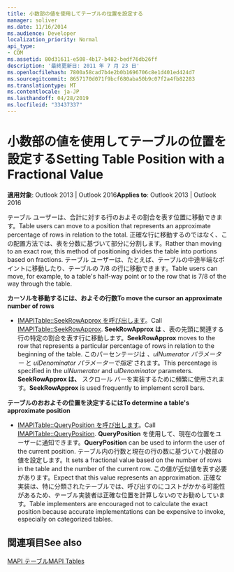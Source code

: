 ```yaml
---
title: 小数部の値を使用してテーブルの位置を設定する
manager: soliver
ms.date: 11/16/2014
ms.audience: Developer
localization_priority: Normal
api_type:
- COM
ms.assetid: 80d31611-e508-4b17-b482-bedf76db26ff
description: '最終更新日: 2011 年 7 月 23 日'
ms.openlocfilehash: 7800a58cad7b4e2b0b1696706c8e1d401ed424d7
ms.sourcegitcommit: 8657170d071f9bcf680aba50b9c07f2a4fb82283
ms.translationtype: MT
ms.contentlocale: ja-JP
ms.lasthandoff: 04/28/2019
ms.locfileid: "33437337"
---
```

# <a name="setting-table-position-with-a-fractional-value"></a><span data-ttu-id="a8535-103">小数部の値を使用してテーブルの位置を設定する</span><span class="sxs-lookup"><span data-stu-id="a8535-103">Setting Table Position with a Fractional Value</span></span>

  
  
<span data-ttu-id="a8535-104">**適用対象**: Outlook 2013 | Outlook 2016</span><span class="sxs-lookup"><span data-stu-id="a8535-104">**Applies to**: Outlook 2013 | Outlook 2016</span></span> 
  
<span data-ttu-id="a8535-105">テーブル ユーザーは、合計に対する行のおよその割合を表す位置に移動できます。</span><span class="sxs-lookup"><span data-stu-id="a8535-105">Table users can move to a position that represents an approximate percentage of rows in relation to the total.</span></span> <span data-ttu-id="a8535-106">正確な行に移動するのではなく、この配置方法では、表を分数に基づいて部分に分割します。</span><span class="sxs-lookup"><span data-stu-id="a8535-106">Rather than moving to an exact row, this method of positioning divides the table into portions based on fractions.</span></span> <span data-ttu-id="a8535-107">テーブル ユーザーは、たとえば、テーブルの中途半端なポイントに移動したり、テーブルの 7/8 の行に移動できます。</span><span class="sxs-lookup"><span data-stu-id="a8535-107">Table users can move, for example, to a table's half-way point or to the row that is 7/8 of the way through the table.</span></span> 
  
 <span data-ttu-id="a8535-108">**カーソルを移動するには、およその行数**</span><span class="sxs-lookup"><span data-stu-id="a8535-108">**To move the cursor an approximate number of rows**</span></span>
  
- <span data-ttu-id="a8535-109">[IMAPITable::SeekRowApprox を呼び出します](imapitable-seekrowapprox.md)。</span><span class="sxs-lookup"><span data-stu-id="a8535-109">Call [IMAPITable::SeekRowApprox](imapitable-seekrowapprox.md).</span></span> <span data-ttu-id="a8535-110">**SeekRowApprox は** 、表の先頭に関連する行の特定の割合を表す行に移動します。</span><span class="sxs-lookup"><span data-stu-id="a8535-110">**SeekRowApprox** moves to the row that represents a particular percentage of rows in relation to the beginning of the table.</span></span> <span data-ttu-id="a8535-111">このパーセンテージは  _、ulNumerator パラメーター_ と  _ulDenominator パラメーターで指定_ されます。</span><span class="sxs-lookup"><span data-stu-id="a8535-111">This percentage is specified in the  _ulNumerator_ and  _ulDenominator_ parameters.</span></span> <span data-ttu-id="a8535-112">**SeekRowApprox は、** スクロール バーを実装するために頻繁に使用されます。</span><span class="sxs-lookup"><span data-stu-id="a8535-112">**SeekRowApprox** is used frequently to implement scroll bars.</span></span> 
    
 <span data-ttu-id="a8535-113">**テーブルのおおよその位置を決定するには**</span><span class="sxs-lookup"><span data-stu-id="a8535-113">**To determine a table's approximate position**</span></span>
  
- <span data-ttu-id="a8535-114">[IMAPITable::QueryPosition を呼び出します](imapitable-queryposition.md)。</span><span class="sxs-lookup"><span data-stu-id="a8535-114">Call [IMAPITable::QueryPosition](imapitable-queryposition.md).</span></span> <span data-ttu-id="a8535-115">**QueryPosition** を使用して、現在の位置をユーザーに通知できます。</span><span class="sxs-lookup"><span data-stu-id="a8535-115">**QueryPosition** can be used to inform the user of the current position.</span></span> <span data-ttu-id="a8535-116">テーブル内の行数と現在の行の数に基づいて小数部の値を設定します。</span><span class="sxs-lookup"><span data-stu-id="a8535-116">It sets a fractional value based on the number of rows in the table and the number of the current row.</span></span> <span data-ttu-id="a8535-117">この値が近似値を表す必要があります。</span><span class="sxs-lookup"><span data-stu-id="a8535-117">Expect that this value represents an approximation.</span></span> <span data-ttu-id="a8535-118">正確な実装は、特に分類されたテーブルでは、呼び出すのにコストがかかる可能性があるため、テーブル実装者は正確な位置を計算しないのでお勧めしています。</span><span class="sxs-lookup"><span data-stu-id="a8535-118">Table implementers are encouraged not to calculate the exact position because accurate implementations can be expensive to invoke, especially on categorized tables.</span></span> 
    
## <a name="see-also"></a><span data-ttu-id="a8535-119">関連項目</span><span class="sxs-lookup"><span data-stu-id="a8535-119">See also</span></span>



[<span data-ttu-id="a8535-120">MAPI テーブル</span><span class="sxs-lookup"><span data-stu-id="a8535-120">MAPI Tables</span></span>](mapi-tables.md)

